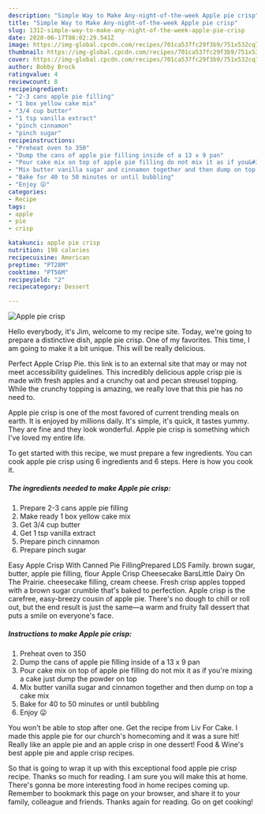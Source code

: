 ```yaml
---
description: "Simple Way to Make Any-night-of-the-week Apple pie crisp"
title: "Simple Way to Make Any-night-of-the-week Apple pie crisp"
slug: 1312-simple-way-to-make-any-night-of-the-week-apple-pie-crisp
date: 2020-06-17T06:02:29.541Z
image: https://img-global.cpcdn.com/recipes/701ca537fc29f3b9/751x532cq70/apple-pie-crisp-recipe-main-photo.jpg
thumbnail: https://img-global.cpcdn.com/recipes/701ca537fc29f3b9/751x532cq70/apple-pie-crisp-recipe-main-photo.jpg
cover: https://img-global.cpcdn.com/recipes/701ca537fc29f3b9/751x532cq70/apple-pie-crisp-recipe-main-photo.jpg
author: Bobby Brock
ratingvalue: 4
reviewcount: 8
recipeingredient:
- "2-3 cans apple pie filling"
- "1 box yellow cake mix"
- "3/4 cup butter"
- "1 tsp vanilla extract"
- "pinch cinnamon"
- "pinch sugar"
recipeinstructions:
- "Preheat oven to 350"
- "Dump the cans of apple pie filling inside of a 13 x 9 pan"
- "Pour cake mix on top of apple pie filling do not mix it as if you&#39;re mixing a cake just dump the powder on top"
- "Mix butter vanilla sugar and cinnamon together and then dump on top a cake mix"
- "Bake for 40 to 50 minutes or until bubbling"
- "Enjoy 😛"
categories:
- Recipe
tags:
- apple
- pie
- crisp

katakunci: apple pie crisp 
nutrition: 198 calories
recipecuisine: American
preptime: "PT28M"
cooktime: "PT56M"
recipeyield: "2"
recipecategory: Dessert

---
```



![Apple pie crisp](https://img-global.cpcdn.com/recipes/701ca537fc29f3b9/751x532cq70/apple-pie-crisp-recipe-main-photo.jpg)

Hello everybody, it's Jim, welcome to my recipe site. Today, we're going to prepare a distinctive dish, apple pie crisp. One of my favorites. This time, I am going to make it a bit unique. This will be really delicious.

Perfect Apple Crisp Pie. this link is to an external site that may or may not meet accessibility guidelines. This incredibly delicious apple crisp pie is made with fresh apples and a crunchy oat and pecan streusel topping. While the crunchy topping is amazing, we really love that this pie has no need to.

Apple pie crisp is one of the most favored of current trending meals on earth. It is enjoyed by millions daily. It's simple, it's quick, it tastes yummy. They are fine and they look wonderful. Apple pie crisp is something which I've loved my entire life.


To get started with this recipe, we must prepare a few ingredients. You can cook apple pie crisp using 6 ingredients and 6 steps. Here is how you cook it.

<!--inarticleads1-->

##### The ingredients needed to make Apple pie crisp:

1. Prepare 2-3 cans apple pie filling
1. Make ready 1 box yellow cake mix
1. Get 3/4 cup butter
1. Get 1 tsp vanilla extract
1. Prepare pinch cinnamon
1. Prepare pinch sugar


Easy Apple Crisp With Canned Pie FillingPrepared LDS Family. brown sugar, butter, apple pie filling, flour Apple Crisp Cheesecake BarsLittle Dairy On The Prairie. cheesecake filling, cream cheese. Fresh crisp apples topped with a brown sugar crumble that&#39;s baked to perfection. Apple crisp is the carefree, easy-breezy cousin of apple pie. There&#39;s no dough to chill or roll out, but the end result is just the same—a warm and fruity fall dessert that puts a smile on everyone&#39;s face. 

<!--inarticleads2-->

##### Instructions to make Apple pie crisp:

1. Preheat oven to 350
1. Dump the cans of apple pie filling inside of a 13 x 9 pan
1. Pour cake mix on top of apple pie filling do not mix it as if you&#39;re mixing a cake just dump the powder on top
1. Mix butter vanilla sugar and cinnamon together and then dump on top a cake mix
1. Bake for 40 to 50 minutes or until bubbling
1. Enjoy 😛


You won&#39;t be able to stop after one. Get the recipe from Liv For Cake. I made this apple pie for our church&#39;s homecoming and it was a sure hit! Really like an apple pie and an apple crisp in one dessert! Food &amp; Wine&#39;s best apple pie and apple crisp recipes. 

So that is going to wrap it up with this exceptional food apple pie crisp recipe. Thanks so much for reading. I am sure you will make this at home. There's gonna be more interesting food in home recipes coming up. Remember to bookmark this page on your browser, and share it to your family, colleague and friends. Thanks again for reading. Go on get cooking!
